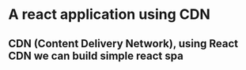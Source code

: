 # A react application using CDN

## CDN (Content Delivery Network), using React CDN we can build simple react spa
